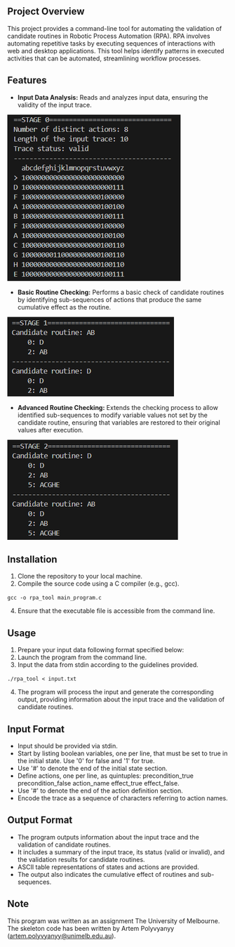 ## Project Overview
This project provides a command-line tool for automating the validation of candidate routines in Robotic Process Automation (RPA). RPA involves automating repetitive tasks by executing sequences of interactions with web and desktop applications. This tool helps identify patterns in executed activities that can be automated, streamlining workflow processes.

## Features
- **Input Data Analysis:** Reads and analyzes input data, ensuring the validity of the input trace.

![Input Data Analysis](https://github.com/AbrarS242/robotic-process-automation/blob/main/example_output/stage_0_output.PNG)

- **Basic Routine Checking:** Performs a basic check of candidate routines by identifying sub-sequences of actions that produce the same cumulative effect as the routine.

![Basic Routine Checking](https://github.com/AbrarS242/robotic-process-automation/blob/main/example_output/stage_1_output.PNG)

- **Advanced Routine Checking:** Extends the checking process to allow identified sub-sequences to modify variable values not set by the candidate routine, ensuring that variables are restored to their original values after execution.

![Advanced Routine Checking](https://github.com/AbrarS242/robotic-process-automation/blob/main/example_output/stage_2_output.PNG)

## Installation
1. Clone the repository to your local machine.
2. Compile the source code using a C compiler (e.g., gcc).

`gcc -o rpa_tool main_program.c` 

4. Ensure that the executable file is accessible from the command line.

## Usage
1. Prepare your input data following format specified below:
2. Launch the program from the command line.
3. Input the data from stdin according to the guidelines provided.

`./rpa_tool < input.txt`

4. The program will process the input and generate the corresponding output, providing information about the input trace and the validation of candidate routines.

## Input Format
- Input should be provided via stdin.
- Start by listing boolean variables, one per line, that must be set to true in the initial state. Use '0' for false and '1' for true.
- Use '#' to denote the end of the initial state section.
- Define actions, one per line, as quintuples: precondition_true precondition_false action_name effect_true effect_false.
- Use '#' to denote the end of the action definition section.
- Encode the trace as a sequence of characters referring to action names.

## Output Format
- The program outputs information about the input trace and the validation of candidate routines.
- It includes a summary of the input trace, its status (valid or invalid), and the validation results for candidate routines.
- ASCII table representations of states and actions are provided.
- The output also indicates the cumulative effect of routines and sub-sequences.

## Note ##
This program was written as an assignment The University of Melbourne. The skeleton code has been written by Artem Polyvyanyy (artem.polyvyanyy@unimelb.edu.au).
